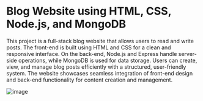# Blog Website using HTML, CSS, Node.js, and MongoDB

This project is a full-stack blog website that allows users to read and write posts. The front-end is built using HTML and CSS for a clean and responsive interface. On the back-end, Node.js and Express handle server-side operations, while MongoDB is used for data storage. Users can create, view, and manage blog posts efficiently with a structured, user-friendly system. The website showcases seamless integration of front-end design and back-end functionality for content creation and management.

![image](https://github.com/user-attachments/assets/ac7b7e44-669a-4d32-ae0d-a95357de2d53)

